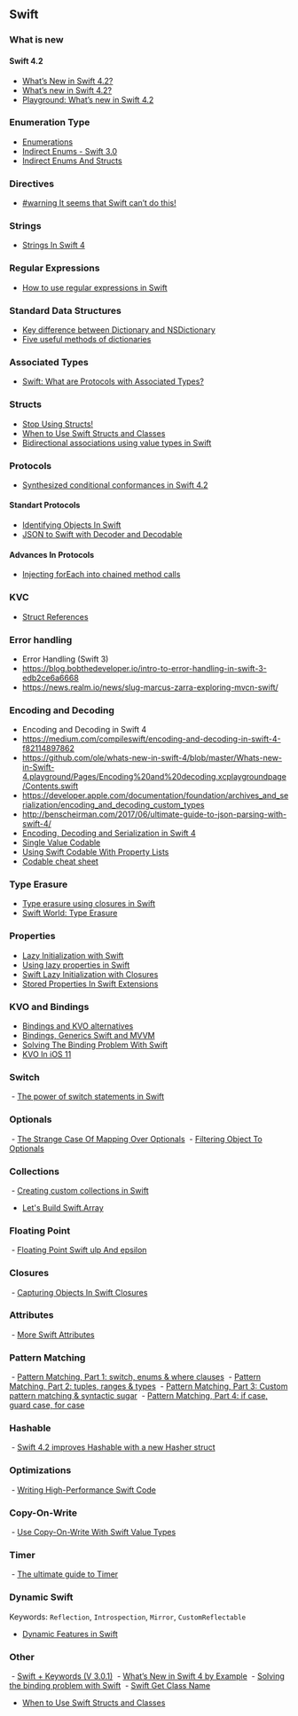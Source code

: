 ## Swift 

### What is new

#### Swift 4.2
- [What’s New in Swift 4.2?](https://www.raywenderlich.com/194066/whats-new-in-swift-4-2)
- [What’s new in Swift 4.2?](https://www.hackingwithswift.com/articles/77/whats-new-in-swift-4-2)
- [Playground: What’s new in Swift 4.2](https://oleb.net/blog/2018/06/whats-new-in-swift-4-2-playground/)

### Enumeration Type
- [Enumerations](https://docs.swift.org/swift-book/LanguageGuide/Enumerations.html)
- [Indirect Enums - Swift 3.0](https://jayeshkawli.ghost.io/indirect-enums-swift-3-0/)
- [Indirect Enums And Structs](https://stackoverflow.com/questions/37533006/indirect-enums-and-structs)

### Directives 
- [#warning It seems that Swift can’t do this!](https://medium.com/rocknnull/warning-it-seems-that-swift-cant-do-this-def0c9c9d0f7)

### Strings
- [Strings In Swift 4](https://oleb.net/blog/2017/11/swift-4-strings/)

### Regular Expressions
- [How to use regular expressions in Swift](https://www.hackingwithswift.com/articles/108/how-to-use-regular-expressions-in-swift)

### Standard Data Structures
- [Key difference between Dictionary and NSDictionary](http://lapcatsoftware.com/articles/key-difference.html)
- [Five useful methods of dictionaries](https://www.hackingwithswift.com/articles/109/five-useful-methods-of-dictionaries)

### Associated Types 
- [Swift: What are Protocols with Associated Types?](https://www.natashatherobot.com/swift-what-are-protocols-with-associated-types/)

### Structs
- [Stop Using Structs!](https://medium.com/commencis/stop-using-structs-e1be9a86376f)
- [When to Use Swift Structs and Classes](https://www.mikeash.com/pyblog/friday-qa-2015-07-17-when-to-use-swift-structs-and-classes.html)
- [Bidirectional associations using value types in Swift](https://medium.com/@leandromperez/bidirectional-associations-using-value-types-in-swift-548840734047)

### Protocols
- [Synthesized conditional conformances in Swift 4.2](https://www.swiftbysundell.com/daily-wwdc/synthesized-conditional-conformances-in-swift-42)

#### Standart Protocols
- [Identifying Objects In Swift](https://www.swiftbysundell.com/posts/identifying-objects-in-swift)
- [JSON to Swift with Decoder and Decodable](https://swiftunboxed.com/stdlib/json-decoder-decodable/)

#### Advances In Protocols
- [Injecting forEach into chained method calls](https://oleb.net/blog/2017/10/chained-foreach/)

### KVC
- [Struct References](http://chris.eidhof.nl/post/references/)

### Error handling
- Error Handling (Swift 3)
- https://blog.bobthedeveloper.io/intro-to-error-handling-in-swift-3-edb2ce6a6668
- https://news.realm.io/news/slug-marcus-zarra-exploring-mvcn-swift/

### Encoding and Decoding 
- Encoding and Decoding in Swift 4
- https://medium.com/compileswift/encoding-and-decoding-in-swift-4-f82114897862
- https://github.com/ole/whats-new-in-swift-4/blob/master/Whats-new-in-Swift-4.playground/Pages/Encoding%20and%20decoding.xcplaygroundpage/Contents.swift
- https://developer.apple.com/documentation/foundation/archives_and_serialization/encoding_and_decoding_custom_types
- http://benscheirman.com/2017/06/ultimate-guide-to-json-parsing-with-swift-4/
- [Encoding, Decoding and Serialization in Swift 4](https://www.raywenderlich.com/172145/encoding-decoding-and-serialization-in-swift-4)
- [Single Value Codable](http://www.russbishop.net/singlevaluecodable)
- [Using Swift Codable With Property Lists](https://useyourloaf.com/blog/using-swift-codable-with-property-lists/)
- [Codable cheat sheet](https://www.hackingwithswift.com/articles/119/codable-cheat-sheet)

### Type Erasure 
- [Type erasure using closures in Swift](https://www.swiftbysundell.com/posts/type-erasure-using-closures-in-swift)
- [Swift World: Type Erasure](https://medium.com/swiftworld/swift-world-type-erasure-5b720bc0318a)

### Properties
- [Lazy Initialization with Swift](http://mikebuss.com/2014/06/22/lazy-initialization-swift/)
- [Using lazy properties in Swift](https://medium.com/@johnsundell/using-lazy-properties-in-swift-592c777e0052)
- [Swift Lazy Initialization with Closures](https://blog.bobthedeveloper.io/swift-lazy-initialization-with-closures-a9ef6f6312c)
- [Stored Properties In Swift Extensions](https://marcosantadev.com/stored-properties-swift-extensions/)

### KVO and Bindings
- [Bindings and KVO alternatives](http://blog.scottlogic.com/2015/02/11/swift-kvo-alternatives.html)
- [Bindings, Generics Swift and MVVM](http://rasic.info/bindings-generics-swift-and-mvvm/)
- [Solving The Binding Problem With Swift](http://five.agency/solving-the-binding-problem-with-swift/) 
- [KVO In iOS 11](http://skyefreeman.io/programming/2017/06/28/kvo-in-ios11.html)  

### Switch 
 - [The power of switch statements in Swift](https://www.swiftbysundell.com/posts/the-power-of-switch-statements-in-swift)
 
### Optionals
 - [The Strange Case Of Mapping Over Optionals](https://swiftunboxed.com/lang/optionals-map-flatmap/)
 - [Filtering Object To Optionals](https://swiftforward.wordpress.com/2016/06/17/filtering-objects-to-optionals/)
 
### Collections
 - [Creating custom collections in Swift](https://www.swiftbysundell.com/posts/creating-custom-collections-in-swift)
 - [Let's Build Swift.Array](https://www.mikeash.com/pyblog/friday-qa-2015-04-17-lets-build-swiftarray.html)
 
### Floating Point
 - [Floating Point Swift ulp And epsilon](https://www.jessesquires.com/blog/floating-point-swift-ulp-and-epsilon/)
 
### Closures
 - [Capturing Objects In Swift Closures](https://www.swiftbysundell.com/posts/capturing-objects-in-swift-closures)
 
### Attributes
 - [More Swift Attributes](http://www.russbishop.net/more-swift-attributes)
 
### Pattern Matching
 - [Pattern Matching, Part 1: switch, enums & where clauses](http://alisoftware.github.io/swift/pattern-matching/2016/03/27/pattern-matching-1/)
 - [Pattern Matching, Part 2: tuples, ranges & types](http://alisoftware.github.io/swift/pattern-matching/2016/03/30/pattern-matching-2/)
 - [Pattern Matching, Part 3: Custom pattern matching & syntactic sugar](http://alisoftware.github.io/swift/pattern-matching/2016/04/24/pattern-matching-3/)
 - [Pattern Matching, Part 4: if case, guard case, for case](http://alisoftware.github.io/swift/pattern-matching/2016/05/16/pattern-matching-4/)
 
### Hashable
 - [Swift 4.2 improves Hashable with a new Hasher struct](https://www.hackingwithswift.com/articles/115/swift-4-2-improves-hashable-with-a-new-hasher-struct)
 
### Optimizations
 - [Writing High-Performance Swift Code](https://github.com/apple/swift/blob/master/docs/OptimizationTips.rst#advice-use-copy-on-write-semantics-for-large-values)
 
### Copy-On-Write
 - [Use Copy-On-Write With Swift Value Types](https://marcosantadev.com/copy-write-swift-value-types/)
 
### Timer
 - [The ultimate guide to Timer](https://www.hackingwithswift.com/articles/117/the-ultimate-guide-to-timer)
 
### Dynamic Swift
Keywords: `Reflection`, `Introspection`, `Mirror`, `CustomReflectable`

- [Dynamic Features in Swift](https://www.raywenderlich.com/5743-dynamic-features-in-swift)
 
### Other 
 - [Swift + Keywords (V 3.0.1)](https://medium.com/the-traveled-ios-developers-guide/swift-keywords-v-3-0-1-f59783bf26c)
 - [What’s New in Swift 4 by Example](http://www.appcoda.com/swift4-changes/)
 - [Solving the binding problem with Swift](http://five.agency/solving-the-binding-problem-with-swift/)
 - [Swift Get Class Name](http://ioschefs.com/swift-get-class-name/)
 - [When to Use Swift Structs and Classes](https://www.mikeash.com/pyblog/friday-qa-2015-07-17-when-to-use-swift-structs-and-classes.html)
